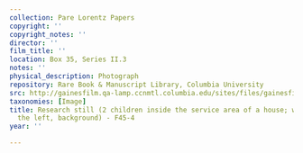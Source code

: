 ```yaml
---
collection: Pare Lorentz Papers
copyright: ''
copyright_notes: ''
director: ''
film_title: ''
location: Box 35, Series II.3
notes: ''
physical_description: Photograph
repository: Rare Book & Manuscript Library, Columbia University
src: http://gainesfilm.qa-lamp.ccnmtl.columbia.edu/sites/files/gainesfilm/images/1000102041.jpg
taxonomies: [Image]
title: Research still (2 children inside the service area of a house; white sink on
  the left, background) - F45-4
year: ''

---
```


